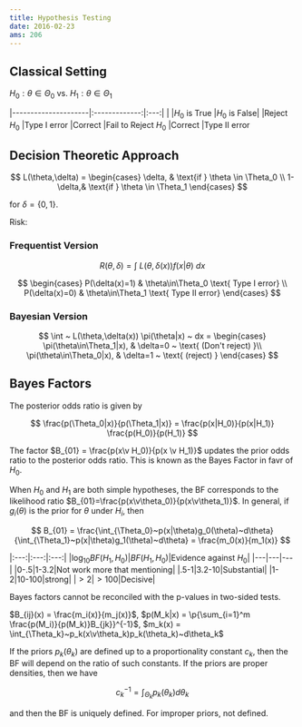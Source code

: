```yaml
---
title: Hypothesis Testing
date: 2016-02-23
ams: 206
---
```


## Classical Setting

$H_0: \theta \in \Theta_0$ vs. $H_1: \theta \in \Theta_1$

|---------------------|:-------------:|:---:|
|                     |$H_0$ is True   |$H_0$ is False|
|Reject $H_0$         |Type I error |Correct 
|Fail to Reject $H_0$ |Correct      |Type II error 

## Decision Theoretic Approach

$$
  L(\theta,\delta) = \begin{cases}
    \delta,  & \text{if } \theta \in \Theta_0 \\
    1-\delta,& \text{if } \theta \in \Theta_1
  \end{cases}
$$

for $\delta = \{0,1\}$.

Risk: 

### Frequentist Version

$$
  R(\theta,\delta) = \int~L(\theta,\delta(x)) f(x|\theta)~dx
$$

$$
  \begin{cases}
    P(\delta(x)=1) & \theta\in\Theta_0  \text{ Type I error} \\
    P(\delta(x)=0) & \theta\in\Theta_1  \text{ Type II error}
  \end{cases}
$$

### Bayesian Version

$$
  \int ~ L(\theta,\delta(x)) \pi(\theta|x) ~ dx = \begin{cases}
    \pi(\theta\in\Theta_1|x), & \delta=0 ~ \text{ (Don't reject) }\\
    \pi(\theta\in\Theta_0|x), & \delta=1 ~ \text{ (reject) }
  \end{cases}
$$

## Bayes Factors

The posterior odds ratio is given by 

$$
  \frac{p(\Theta_0|x)}{p(\Theta_1|x)} = \frac{p(x|H_0)}{p(x|H_1)} \frac{p(H_0)}{p(H_1)}
$$

The factor $B_{01} = \frac{p(x\v H_0)}{p(x \v H_1)}$ updates the prior odds ratio to the posterior odds ratio. This is known as the Bayes Factor in favr of $H_0$.

When $H_0$ and $H_1$ are both simple hypotheses, the BF corresponds to the likelihood ratio $B_{01}=\frac{p(x\v\theta_0)}{p(x\v\theta_1)}$. In general, if $g_i(\theta)$ is the prior for $\theta$ under $H_i$, then

$$
  B_{01} = \frac{\int_{\Theta_0}~p(x|\theta)g_0(\theta)~d\theta}{\int_{\Theta_1}~p(x|\theta)g_1(\theta)~d\theta} = \frac{m_0(x)}{m_1(x)}
$$

|:---:|:---:|:---:|
|$\log_{10} BF(H_1,H_0)$|$BF(H_1,H_0)$|Evidence against $H_0$|
|---|---|---|
|0-.5|1-3.2|Not work more that mentioning|
|.5-1|3.2-10|Substantial|
|1-2|10-100|strong|
|$> 2$|$> 100$|Decisive|

Bayes factors cannot be reconciled with the p-values in two-sided tests.

$B_{ij}(x) = \frac{m_i(x)}{m_j(x)}$, $p(M_k|x) = \p{\sum_{i=1}^m \frac{p(M_i)}{p(M_k)}B_{jk}}^{-1}$,
$m_k(x) = \int_{\Theta_k}~p_k(x\v\theta_k)p_k(\theta_k)~d\theta_k$

If the priors $p_k(\theta_k)$ are defined up to a proportionality constant $c_k$, then the BF will depend on the ratio of such constants. If the priors are proper densities, then we have

$$
  c_k^{-1} = \int_{\Theta_k} p_k(\theta_k)d\theta_k
$$

and then the BF is uniquely defined. For improper priors, not defined.
